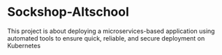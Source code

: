 # Sockshop-Altschool
 This project is about deploying a microservices-based application using automated tools to ensure quick, reliable, and secure deployment on Kubernetes
